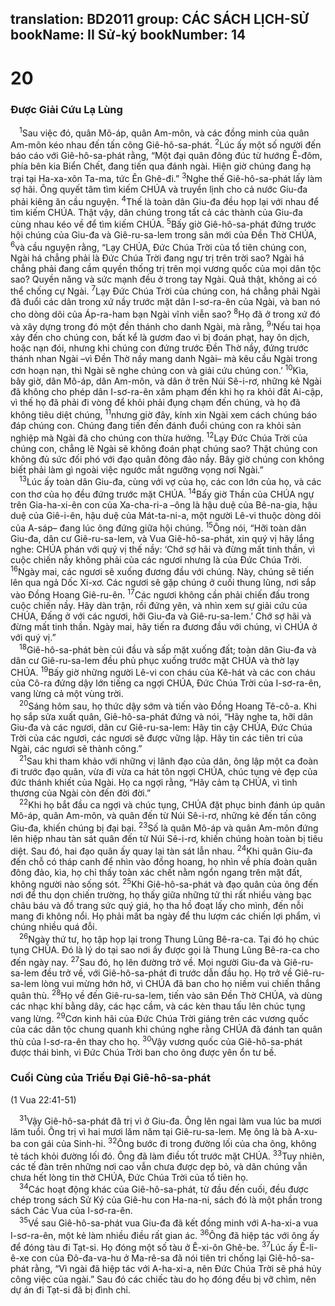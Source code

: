 translation: BD2011
group: CÁC SÁCH LỊCH-SỬ
bookName: II Sử-ký 
bookNumber: 14
-------

<div class="title"><h1>20</h1><h3>Ðược Giải Cứu Lạ Lùng</h3></div>
<span class="verse 2su_20_1"> <sup>1</sup>Sau việc đó, quân Mô-áp, quân Am-môn, và các đồng minh của quân Am-môn kéo nhau đến tấn công Giê-hô-sa-phát. </span>
<span class="verse 2su_20_2"><sup>2</sup>Lúc ấy một số người đến báo cáo với Giê-hô-sa-phát rằng, “Một đại quân đông đúc từ hướng Ê-đôm, phía bên kia Biển Chết, đang tiến qua đánh ngài. Hiện giờ chúng đang hạ trại tại Ha-xa-xôn Ta-ma, tức Ên Ghê-đi.” </span>
<span class="verse 2su_20_3"><sup>3</sup>Nghe thế Giê-hô-sa-phát lấy làm sợ hãi. Ông quyết tâm tìm kiếm CHÚA và truyền lịnh cho cả nước Giu-đa phải kiêng ăn cầu nguyện. </span>
<span class="verse 2su_20_4"><sup>4</sup>Thế là toàn dân Giu-đa đều họp lại với nhau để tìm kiếm CHÚA. Thật vậy, dân chúng trong tất cả các thành của Giu-đa cùng nhau kéo về để tìm kiếm CHÚA. </span>
<span class="verse 2su_20_5"><sup>5</sup>Bấy giờ Giê-hô-sa-phát đứng trước hội chúng của Giu-đa và Giê-ru-sa-lem trong sân mới của Ðền Thờ CHÚA, </span>
<span class="verse 2su_20_6"><sup>6</sup>và cầu nguyện rằng, “Lạy CHÚA, Ðức Chúa Trời của tổ tiên chúng con, Ngài há chẳng phải là Ðức Chúa Trời đang ngự trị trên trời sao? Ngài há chẳng phải đang cầm quyền thống trị trên mọi vương quốc của mọi dân tộc sao? Quyền năng và sức mạnh đều ở trong tay Ngài. Quả thật, không ai có thể chống cự Ngài. </span>
<span class="verse 2su_20_7"><sup>7</sup>Lạy Ðức Chúa Trời của chúng con, há chẳng phải Ngài đã đuổi các dân trong xứ nầy trước mặt dân I-sơ-ra-ên của Ngài, và ban nó cho dòng dõi của Áp-ra-ham bạn Ngài vĩnh viễn sao? </span>
<span class="verse 2su_20_8"><sup>8</sup>Họ đã ở trong xứ đó và xây dựng trong đó một đền thánh cho danh Ngài, mà rằng, </span>
<span class="verse 2su_20_9"><sup>9</sup>‘Nếu tai họa xảy đến cho chúng con, bất kể là gươm đao vì bị đoán phạt, hay ôn dịch, hoặc nạn đói, nhưng khi chúng con đứng trước Ðền Thờ nầy, đứng trước thánh nhan Ngài –vì Ðền Thờ nầy mang danh Ngài– mà kêu cầu Ngài trong cơn hoạn nạn, thì Ngài sẽ nghe chúng con và giải cứu chúng con.’ </span>
<span class="verse 2su_20_10"><sup>10</sup>Kìa, bây giờ, dân Mô-áp, dân Am-môn, và dân ở trên Núi Sê-i-rơ, những kẻ Ngài đã không cho phép dân I-sơ-ra-ên xâm phạm đến khi họ ra khỏi đất Ai-cập, vì thế họ đã phải đi vòng để khỏi phải đụng chạm đến chúng, và họ đã không tiêu diệt chúng, </span>
<span class="verse 2su_20_11"><sup>11</sup>nhưng giờ đây, kính xin Ngài xem cách chúng báo đáp chúng con. Chúng đang tiến đến đánh đuổi chúng con ra khỏi sản nghiệp mà Ngài đã cho chúng con thừa hưởng. </span>
<span class="verse 2su_20_12"><sup>12</sup>Lạy Ðức Chúa Trời của chúng con, chẳng lẽ Ngài sẽ không đoán phạt chúng sao? Thật chúng con không đủ sức đối phó với đạo quân đông đảo nầy. Bây giờ chúng con không biết phải làm gì ngoài việc ngước mắt ngưỡng vọng nơi Ngài.”<br/></span>
<span class="verse 2su_20_13"> <sup>13</sup>Lúc ấy toàn dân Giu-đa, cùng với vợ của họ, các con lớn của họ, và các con thơ của họ đều đứng trước mặt CHÚA. </span>
<span class="verse 2su_20_14"><sup>14</sup>Bấy giờ Thần của CHÚA ngự trên Gia-ha-xi-ên con của Xa-cha-ri-a –ông là hậu duệ của Bê-na-gia, hậu duệ của Giê-i-ên, hậu duệ của Mát-ta-ni-a, một người Lê-vi thuộc dòng dõi của A-sáp– đang lúc ông đứng giữa hội chúng. </span>
<span class="verse 2su_20_15"><sup>15</sup>Ông nói, “Hỡi toàn dân Giu-đa, dân cư Giê-ru-sa-lem, và Vua Giê-hô-sa-phát, xin quý vị hãy lắng nghe: CHÚA phán với quý vị thế nầy: ‘Chớ sợ hãi và đừng mất tinh thần, vì cuộc chiến nầy không phải của các ngươi nhưng là của Ðức Chúa Trời. </span>
<span class="verse 2su_20_16"><sup>16</sup>Ngày mai, các ngươi sẽ xuống đương đầu với chúng. Này, chúng sẽ tiến lên qua ngả Dốc Xi-xơ. Các ngươi sẽ gặp chúng ở cuối thung lũng, nơi sắp vào Ðồng Hoang Giê-ru-ên. </span>
<span class="verse 2su_20_17"><sup>17</sup>Các ngươi không cần phải chiến đấu trong cuộc chiến nầy. Hãy dàn trận, rồi đứng yên, và nhìn xem sự giải cứu của CHÚA, Ðấng ở với các ngươi, hỡi Giu-đa và Giê-ru-sa-lem.’ Chớ sợ hãi và đừng mất tinh thần. Ngày mai, hãy tiến ra đương đầu với chúng, vì CHÚA ở với quý vị.”<br/></span>
<span class="verse 2su_20_18"> <sup>18</sup>Giê-hô-sa-phát bèn cúi đầu và sấp mặt xuống đất; toàn dân Giu-đa và dân cư Giê-ru-sa-lem đều phủ phục xuống trước mặt CHÚA và thờ lạy CHÚA. </span>
<span class="verse 2su_20_19"><sup>19</sup>Bấy giờ những người Lê-vi con cháu của Kê-hát và các con cháu của Cô-ra đứng dậy lớn tiếng ca ngợi CHÚA, Ðức Chúa Trời của I-sơ-ra-ên, vang lừng cả một vùng trời.<br/></span>
<span class="verse 2su_20_20"> <sup>20</sup>Sáng hôm sau, họ thức dậy sớm và tiến vào Ðồng Hoang Tê-cô-a. Khi họ sắp sửa xuất quân, Giê-hô-sa-phát đứng và nói, “Hãy nghe ta, hỡi dân Giu-đa và các ngươi, dân cư Giê-ru-sa-lem: Hãy tin cậy CHÚA, Ðức Chúa Trời của các ngươi, các ngươi sẽ được vững lập. Hãy tin các tiên tri của Ngài, các ngươi sẽ thành công.”<br/></span>
<span class="verse 2su_20_21"> <sup>21</sup>Sau khi tham khảo với những vị lãnh đạo của dân, ông lập một ca đoàn đi trước đạo quân, vừa đi vừa ca hát tôn ngợi CHÚA, chúc tụng vẻ đẹp của đức thánh khiết của Ngài. Họ ca ngợi rằng, “Hãy cảm tạ CHÚA, vì tình thương của Ngài còn đến đời đời.”<br/></span>
<span class="verse 2su_20_22"> <sup>22</sup>Khi họ bắt đầu ca ngợi và chúc tụng, CHÚA đặt phục binh đánh úp quân Mô-áp, quân Am-môn, và quân đến từ Núi Sê-i-rơ, những kẻ đến tấn công Giu-đa, khiến chúng bị đại bại. </span>
<span class="verse 2su_20_23"><sup>23</sup>Số là quân Mô-áp và quân Am-môn đứng lên hiệp nhau tàn sát quân đến từ Núi Sê-i-rơ, khiến chúng hoàn toàn bị tiêu diệt. Sau đó, hai đạo quân ấy quay lại tàn sát lẫn nhau. </span>
<span class="verse 2su_20_24"><sup>24</sup>Khi quân Giu-đa đến chỗ có tháp canh để nhìn vào đồng hoang, họ nhìn về phía đoàn quân đông đảo, kìa, họ chỉ thấy toàn xác chết nằm ngổn ngang trên mặt đất, không người nào sống sót. </span>
<span class="verse 2su_20_25"><sup>25</sup>Khi Giê-hô-sa-phát và đạo quân của ông đến nơi để thu dọn chiến trường, họ thấy giữa những tử thi rất nhiều vàng bạc châu báu và đồ trang sức quý giá, họ tha hồ đoạt lấy cho mình, đến nỗi mang đi không nổi. Họ phải mất ba ngày để thu lượm các chiến lợi phẩm, vì chúng nhiều quá đỗi.<br/></span>
<span class="verse 2su_20_26"> <sup>26</sup>Ngày thứ tư, họ tập họp lại trong Thung Lũng Bê-ra-ca. Tại đó họ chúc tụng CHÚA. Ðó là lý do tại sao nơi ấy được gọi là Thung Lũng Bê-ra-ca cho đến ngày nay. </span>
<span class="verse 2su_20_27"><sup>27</sup>Sau đó, họ lên đường trở về. Mọi người Giu-đa và Giê-ru-sa-lem đều trở về, với Giê-hô-sa-phát đi trước dẫn đầu họ. Họ trở về Giê-ru-sa-lem lòng vui mừng hớn hở, vì CHÚA đã ban cho họ niềm vui chiến thắng quân thù. </span>
<span class="verse 2su_20_28"><sup>28</sup>Họ về đến Giê-ru-sa-lem, tiến vào sân Ðền Thờ CHÚA, và dùng các nhạc khí bằng dây, các hạc cầm, và các kèn thau tấu lên chúc tụng vang lừng. </span>
<span class="verse 2su_20_29"><sup>29</sup>Cơn kinh hãi của Ðức Chúa Trời giáng trên các vương quốc của các dân tộc chung quanh khi chúng nghe rằng CHÚA đã đánh tan quân thù của I-sơ-ra-ên thay cho họ. </span>
<span class="verse 2su_20_30"><sup>30</sup>Vậy vương quốc của Giê-hô-sa-phát được thái bình, vì Ðức Chúa Trời ban cho ông được yên ổn tư bề.<br/></span>
<div class="title"><h3>Cuối Cùng của Triều Ðại Giê-hô-sa-phát</h3><p>(1 Vua 22:41-51)</p></div>
<span class="verse 2su_20_31"> <sup>31</sup>Vậy Giê-hô-sa-phát đã trị vì ở Giu-đa. Ông lên ngai làm vua lúc ba mươi lăm tuổi. Ông trị vì hai mươi lăm năm tại Giê-ru-sa-lem. Mẹ ông là bà A-xu-ba con gái của Sinh-hi. </span>
<span class="verse 2su_20_32"><sup>32</sup>Ông bước đi trong đường lối của cha ông, không tẻ tách khỏi đường lối đó. Ông đã làm điều tốt trước mặt CHÚA. </span>
<span class="verse 2su_20_33"><sup>33</sup>Tuy nhiên, các tế đàn trên những nơi cao vẫn chưa được dẹp bỏ, và dân chúng vẫn chưa hết lòng tin thờ CHÚA, Ðức Chúa Trời của tổ tiên họ.<br/></span>
<span class="verse 2su_20_34"> <sup>34</sup>Các hoạt động khác của Giê-hô-sa-phát, từ đầu đến cuối, đều được chép trong sách Sử Ký của Giê-hu con Ha-na-ni, sách đó là một phần trong sách Các Vua của I-sơ-ra-ên.<br/></span>
<span class="verse 2su_20_35"> <sup>35</sup>Về sau Giê-hô-sa-phát vua Giu-đa đã kết đồng minh với A-ha-xi-a vua I-sơ-ra-ên, một kẻ làm nhiều điều rất gian ác. </span>
<span class="verse 2su_20_36"><sup>36</sup>Ông đã hiệp tác với ông ấy để đóng tàu đi Tạt-si. Họ đóng một số tàu ở Ê-xi-ôn Ghê-be. </span>
<span class="verse 2su_20_37"><sup>37</sup>Lúc ấy Ê-li-ê-xe con của Ðô-đa-va-hu ở Ma-rê-sa đã nói tiên tri chống lại Giê-hô-sa-phát rằng, “Vì ngài đã hiệp tác với A-ha-xi-a, nên Ðức Chúa Trời sẽ phá hủy công việc của ngài.” Sau đó các chiếc tàu do họ đóng đều bị vỡ chìm, nên dự án đi Tạt-si đã bị đình chỉ.<br/></span>
